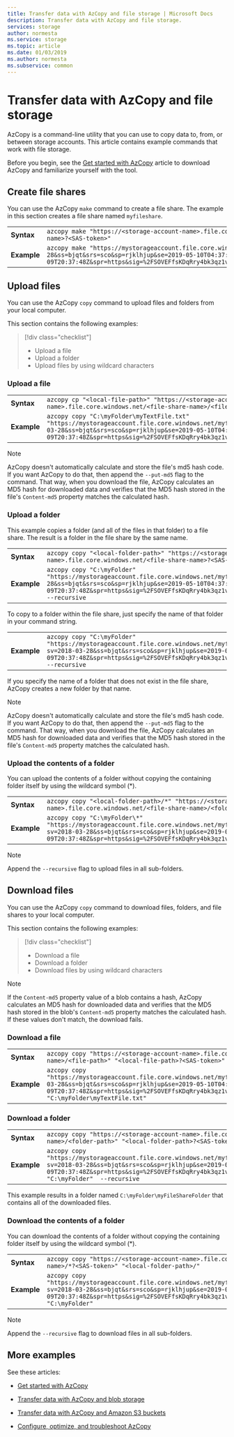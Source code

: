 ```yaml
---
title: Transfer data with AzCopy and file storage | Microsoft Docs
description: Transfer data with AzCopy and file storage.
services: storage
author: normesta
ms.service: storage
ms.topic: article
ms.date: 01/03/2019
ms.author: normesta
ms.subservice: common
---
```

# Transfer data with AzCopy and file storage 

AzCopy is a command-line utility that you can use to copy data to, from, or between storage accounts. This article contains example commands that work with file storage.

Before you begin, see the [Get started with AzCopy](storage-use-azcopy-v10.md) article to download AzCopy and familiarize yourself with the tool.

## Create file shares

You can use the AzCopy `make` command to create a file share. The example in this section creates a file share named `myfileshare`.

|    |     |
|--------|-----------|
| **Syntax** | `azcopy make "https://<storage-account-name>.file.core.windows.net/<file-share-name>?<SAS-token>"` |
| **Example** | `azcopy make "https://mystorageaccount.file.core.windows.net/myfileshare?sv=2018-03-28&ss=bjqt&srs=sco&sp=rjklhjup&se=2019-05-10T04:37:48Z&st=2019-05-09T20:37:48Z&spr=https&sig=%2FSOVEFfsKDqRry4bk3qz1vAQFwY5DDzp2%2B%2F3Eykf%2FJLs%3D"` |

## Upload files

You can use the AzCopy `copy` command to upload files and folders from your local computer.

This section contains the following examples:

> [!div class="checklist"]
> * Upload a file
> * Upload a folder
> * Upload files by using wildcard characters

### Upload a file

|    |     |
|--------|-----------|
| **Syntax** | `azcopy cp "<local-file-path>" "https://<storage-account-name>.file.core.windows.net/<file-share-name>/<file-name>?<SAS-token>"` |
| **Example** | `azcopy copy "C:\myFolder\myTextFile.txt" "https://mystorageaccount.file.core.windows.net/myfileshare/myTextFile.txt?sv=2018-03-28&ss=bjqt&srs=sco&sp=rjklhjup&se=2019-05-10T04:37:48Z&st=2019-05-09T20:37:48Z&spr=https&sig=%2FSOVEFfsKDqRry4bk3qz1vAQFwY5DDzp2%2B%2F3Eykf%2FJLs%3D"` |

> [!NOTE]
> AzCopy doesn't automatically calculate and store the file's md5 hash code. If you want AzCopy to do that, then append the `--put-md5` flag to the command. That way, when you download the file, AzCopy calculates an MD5 hash for downloaded data and verifies that the MD5 hash stored in the file's `Content-md5` property matches the calculated hash.

### Upload a folder

This example copies a folder (and all of the files in that folder) to a file share. The result is a folder in the file share by the same name.

|    |     |
|--------|-----------|
| **Syntax** | `azcopy copy "<local-folder-path>" "https://<storage-account-name>.file.core.windows.net/<file-share-name>?<SAS-token>" --recursive` |
| **Example** | `azcopy copy "C:\myFolder" "https://mystorageaccount.file.core.windows.net/myfileshare?sv=2018-03-28&ss=bjqt&srs=sco&sp=rjklhjup&se=2019-05-10T04:37:48Z&st=2019-05-09T20:37:48Z&spr=https&sig=%2FSOVEFfsKDqRry4bk3qz1vAQFwY5DDzp2%2B%2F3Eykf%2FJLs%3D" --recursive` |

To copy to a folder within the file share, just specify the name of that folder in your command string.

|    |     |
|--------|-----------|
| **Example** | `azcopy copy "C:\myFolder" "https://mystorageaccount.file.core.windows.net/myfileshare/myFileShareFolder?sv=2018-03-28&ss=bjqt&srs=sco&sp=rjklhjup&se=2019-05-10T04:37:48Z&st=2019-05-09T20:37:48Z&spr=https&sig=%2FSOVEFfsKDqRry4bk3qz1vAQFwY5DDzp2%2B%2F3Eykf%2FJLs%3D" --recursive` |

If you specify the name of a folder that does not exist in the file share, AzCopy creates a new folder by that name.

> [!NOTE]
> AzCopy doesn't automatically calculate and store the file's md5 hash code. If you want AzCopy to do that, then append the `--put-md5` flag to the command. That way, when you download the file, AzCopy calculates an MD5 hash for downloaded data and verifies that the MD5 hash stored in the file's `Content-md5` property matches the calculated hash.

### Upload the contents of a folder

You can upload the contents of a folder without copying the containing folder itself by using the wildcard symbol (*).

|    |     |
|--------|-----------|
| **Syntax** | `azcopy copy "<local-folder-path>/*" "https://<storage-account-name>.file.core.windows.net/<file-share-name>/<folder-path>?<SAS-token>` |
| **Example** | `azcopy copy "C:\myFolder\*" "https://mystorageaccount.file.core.windows.net/myfileshare/myFileShareFolder?sv=2018-03-28&ss=bjqt&srs=sco&sp=rjklhjup&se=2019-05-10T04:37:48Z&st=2019-05-09T20:37:48Z&spr=https&sig=%2FSOVEFfsKDqRry4bk3qz1vAQFwY5DDzp2%2B%2F3Eykf%2FJLs%3D"` |

> [!NOTE]
> Append the `--recursive` flag to upload files in all sub-folders.

## Download files

You can use the AzCopy `copy` command to download files, folders, and file shares to your local computer.

This section contains the following examples:

> [!div class="checklist"]
> * Download a file
> * Download a folder
> * Download files by using wildcard characters

> [!NOTE]
> If the `Content-md5` property value of a blob contains a hash, AzCopy calculates an MD5 hash for downloaded data and verifies that the MD5 hash stored in the blob's `Content-md5` property matches the calculated hash. If these values don't match, the download fails.

### Download a file

|    |     |
|--------|-----------|
| **Syntax** | `azcopy copy "https://<storage-account-name>.file.core.windows.net/<file-share-name>/<file-path>" "<local-file-path>?<SAS-token>"` |
| **Example** | `azcopy copy "https://mystorageaccount.file.core.windows.net/myfileshare/myTextFile.txt?sv=2018-03-28&ss=bjqt&srs=sco&sp=rjklhjup&se=2019-05-10T04:37:48Z&st=2019-05-09T20:37:48Z&spr=https&sig=%2FSOVEFfsKDqRry4bk3qz1vAQFwY5DDzp2%2B%2F3Eykf%2FJLs%3D" "C:\myFolder\myTextFile.txt"` |

### Download a folder

|    |     |
|--------|-----------|
| **Syntax** | `azcopy copy "https://<storage-account-name>.file.core.windows.net/<file-share-name>/<folder-path>" "<local-folder-path>?<SAS-token>" --recursive` |
| **Example** | `azcopy copy "https://mystorageaccount.file.core.windows.net/myfileshare/myFileShareFolder?sv=2018-03-28&ss=bjqt&srs=sco&sp=rjklhjup&se=2019-05-10T04:37:48Z&st=2019-05-09T20:37:48Z&spr=https&sig=%2FSOVEFfsKDqRry4bk3qz1vAQFwY5DDzp2%2B%2F3Eykf%2FJLs%3D" "C:\myFolder"  --recursive` |

This example results in a folder named `C:\myFolder\myFileShareFolder` that contains all of the downloaded files.

### Download the contents of a folder

You can download the contents of a folder without copying the containing folder itself by using the wildcard symbol (*).

|    |     |
|--------|-----------|
| **Syntax** | `azcopy copy "https://<storage-account-name>.file.core.windows.net/<file-share-name>/*?<SAS-token>" "<local-folder-path>/"` |
| **Example** | `azcopy copy "https://mystorageaccount.file.core.windows.net/myfileshare/myFileShareFolder/*?sv=2018-03-28&ss=bjqt&srs=sco&sp=rjklhjup&se=2019-05-10T04:37:48Z&st=2019-05-09T20:37:48Z&spr=https&sig=%2FSOVEFfsKDqRry4bk3qz1vAQFwY5DDzp2%2B%2F3Eykf%2FJLs%3D" "C:\myFolder"` |

> [!NOTE]
> Append the `--recursive` flag to download files in all sub-folders.

## More examples

See these articles:

- [Get started with AzCopy](storage-use-azcopy-v10.md)

- [Transfer data with AzCopy and blob storage](storage-use-azcopy-blobs.md)

- [Transfer data with AzCopy and Amazon S3 buckets](storage-use-azcopy-s3.md)

- [Configure, optimize, and troubleshoot AzCopy](storage-use-azcopy-configure.md)